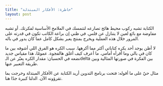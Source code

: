 ```yaml
---
title: "خاطرة: الأفكار المبتذلة"
layout: post
---
```


الكتابة تشبه ركوب محيط هائج تصارعه لتتمسك في الملامح الأساسية لفكرتك. أو تشبه مفاوضة مع بائع لعين لا يتنازل عن فلس. في ظني إن براعة الكاتب تكون في قدرته على المرور خلال هذه العملية ويخرج بمنتج يعبر بشكل كامل عما كان يدور في باله. 

لا أظن يوجد أحد يكره كتاباتي أكثر مما أكرهها. سبب الكره هو الفرق اللي أشوفه بين ما كان في بالي وما أقرأه أمامي. ما أعرف كيف أغلق هالفجوة. عمومًا، هذا مقياس جديد نضعه في الحسبان: مقدار الكره يعبّر عن الـdelta بين الفكرة في صورتها المثالية وبين طريقة التعبير عنها.

مثال حيّ على ما أقوله: فتحت برنامج التدوين أريد الكتابة عن الأفكار المبتذلة وخرجت بما تقرؤونه الآن. الدلتا كبيرة جدًا هنا.

